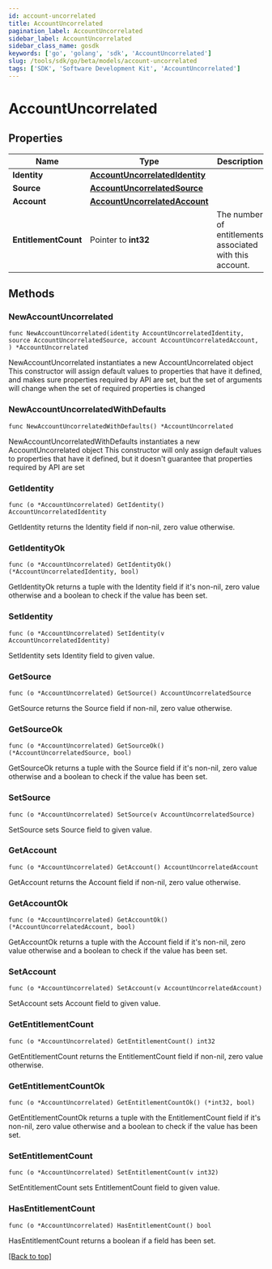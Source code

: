 ```yaml
---
id: account-uncorrelated
title: AccountUncorrelated
pagination_label: AccountUncorrelated
sidebar_label: AccountUncorrelated
sidebar_class_name: gosdk
keywords: ['go', 'golang', 'sdk', 'AccountUncorrelated'] 
slug: /tools/sdk/go/beta/models/account-uncorrelated
tags: ['SDK', 'Software Development Kit', 'AccountUncorrelated']
---
```


# AccountUncorrelated

## Properties

Name | Type | Description | Notes
------------ | ------------- | ------------- | -------------
**Identity** | [**AccountUncorrelatedIdentity**](AccountUncorrelatedIdentity) |  | 
**Source** | [**AccountUncorrelatedSource**](AccountUncorrelatedSource) |  | 
**Account** | [**AccountUncorrelatedAccount**](AccountUncorrelatedAccount) |  | 
**EntitlementCount** | Pointer to **int32** | The number of entitlements associated with this account. | [optional] 

## Methods

### NewAccountUncorrelated

`func NewAccountUncorrelated(identity AccountUncorrelatedIdentity, source AccountUncorrelatedSource, account AccountUncorrelatedAccount, ) *AccountUncorrelated`

NewAccountUncorrelated instantiates a new AccountUncorrelated object
This constructor will assign default values to properties that have it defined,
and makes sure properties required by API are set, but the set of arguments
will change when the set of required properties is changed

### NewAccountUncorrelatedWithDefaults

`func NewAccountUncorrelatedWithDefaults() *AccountUncorrelated`

NewAccountUncorrelatedWithDefaults instantiates a new AccountUncorrelated object
This constructor will only assign default values to properties that have it defined,
but it doesn't guarantee that properties required by API are set

### GetIdentity

`func (o *AccountUncorrelated) GetIdentity() AccountUncorrelatedIdentity`

GetIdentity returns the Identity field if non-nil, zero value otherwise.

### GetIdentityOk

`func (o *AccountUncorrelated) GetIdentityOk() (*AccountUncorrelatedIdentity, bool)`

GetIdentityOk returns a tuple with the Identity field if it's non-nil, zero value otherwise
and a boolean to check if the value has been set.

### SetIdentity

`func (o *AccountUncorrelated) SetIdentity(v AccountUncorrelatedIdentity)`

SetIdentity sets Identity field to given value.


### GetSource

`func (o *AccountUncorrelated) GetSource() AccountUncorrelatedSource`

GetSource returns the Source field if non-nil, zero value otherwise.

### GetSourceOk

`func (o *AccountUncorrelated) GetSourceOk() (*AccountUncorrelatedSource, bool)`

GetSourceOk returns a tuple with the Source field if it's non-nil, zero value otherwise
and a boolean to check if the value has been set.

### SetSource

`func (o *AccountUncorrelated) SetSource(v AccountUncorrelatedSource)`

SetSource sets Source field to given value.


### GetAccount

`func (o *AccountUncorrelated) GetAccount() AccountUncorrelatedAccount`

GetAccount returns the Account field if non-nil, zero value otherwise.

### GetAccountOk

`func (o *AccountUncorrelated) GetAccountOk() (*AccountUncorrelatedAccount, bool)`

GetAccountOk returns a tuple with the Account field if it's non-nil, zero value otherwise
and a boolean to check if the value has been set.

### SetAccount

`func (o *AccountUncorrelated) SetAccount(v AccountUncorrelatedAccount)`

SetAccount sets Account field to given value.


### GetEntitlementCount

`func (o *AccountUncorrelated) GetEntitlementCount() int32`

GetEntitlementCount returns the EntitlementCount field if non-nil, zero value otherwise.

### GetEntitlementCountOk

`func (o *AccountUncorrelated) GetEntitlementCountOk() (*int32, bool)`

GetEntitlementCountOk returns a tuple with the EntitlementCount field if it's non-nil, zero value otherwise
and a boolean to check if the value has been set.

### SetEntitlementCount

`func (o *AccountUncorrelated) SetEntitlementCount(v int32)`

SetEntitlementCount sets EntitlementCount field to given value.

### HasEntitlementCount

`func (o *AccountUncorrelated) HasEntitlementCount() bool`

HasEntitlementCount returns a boolean if a field has been set.


[[Back to top]](#) 


